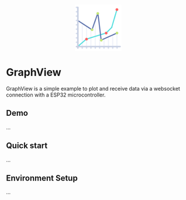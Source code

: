 <p align="center"><img width="25%" src="logo.png"></p>

# GraphView

GraphView is a simple example to plot and receive data via a websocket connection with a ESP32 microcontroller.

## Demo

...

## Quick start

...

## Environment Setup

...
